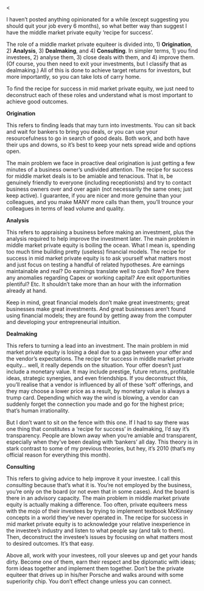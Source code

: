 <<p>I haven&#8217;t posted anything opinionated for a while (except suggesting you should quit your job every 6 months), so what better way than suggest I have the middle market private equity &#8216;recipe for success&#8217;.</p><p>The role of a middle market private equiteer is divided into, 1) <strong>Origination</strong>, 2) <strong>Analysis</strong>, 3) <strong>Dealmaking</strong>, and 4) <strong>Consulting</strong>. In simpler terms, 1) you find investees, 2) analyse them, 3) close deals with them, and 4) improve them. (Of course, you then need to exit your investments, but I classify that as dealmaking.) All of this is done to achieve target returns for investors, but more importantly, so you can take lots of carry home.</p><p>To find the recipe for success in mid market private equity, we just need to deconstruct each of these roles and understand what is most important to achieve good outcomes.</p><p><strong>Origination</strong></p><p><strong></strong>This refers to finding leads that may turn into investments. You can sit back and wait for bankers to bring you deals, or you can use your resourcefulness to go in search of good deals. Both work, and both have their ups and downs, so it&#8217;s best to keep your nets spread wide and options open.</p><p>The main problem we face in proactive deal origination is just getting a few minutes of a business owner&#8217;s undivided attention. The recipe for success for middle market deals is to be amiable and tenacious. That is, be genuinely friendly to everyone (including receptionists) and try to contact business owners over and over again (not necessarily the same ones; just keep active). I guarantee, if you are nicer and more genuine than your colleagues, and you make MANY more calls than them, you&#8217;ll trounce your colleagues in terms of lead volume and quality.</p><p><strong>Analysis</strong></p><p><strong></strong>This refers to appraising a business before making an investment, plus the analysis required to help improve the investment later. The main problem in middle market private equity is boiling the ocean. What I mean is, spending too much time building pretty (useless) financial models. The recipe for success in mid market private equity is to ask yourself what matters most and just focus on testing a handful of related hypotheses. Are earnings maintainable and real? Do earnings translate well to cash flow? Are there any anomalies regarding Capex or working capital? Are exit opportunities plentiful? Etc. It shouldn&#8217;t take more than an hour with the information already at hand.</p><p>Keep in mind, great financial models don&#8217;t make great investments; great businesses make great investments. And great businesses aren&#8217;t found using financial models; they are found by getting away from the computer and developing your entrepreneurial intuition.</p><p><strong>Dealmaking</strong></p><p>This refers to turning a lead into an investment. The main problem in mid market private equity is losing a deal due to a gap between your offer and the vendor&#8217;s expectations. The recipe for success in middle market private equity&#8230; well, it really depends on the situation. Your offer doesn&#8217;t just include a monetary value. It may include prestige, future returns, profitable ideas, strategic synergies, and even friendships. If you deconstruct this, you&#8217;ll realise that a vendor is influenced by all of these &#8216;soft&#8217; offerings, and they may choose a lower price as a result, by monetary value is always a trump card. Depending which way the wind is blowing, a vendor can suddenly forget the connection you made and go for the highest price; that&#8217;s human irrationality.</p><p>But I don&#8217;t want to sit on the fence with this one. If I had to say there was one thing that constitutes a &#8216;recipe for success&#8217; in dealmaking, I&#8217;d say it&#8217;s transparency. People are blown away when you&#8217;re amiable and transparent, especially when they&#8217;ve been dealing with &#8216;bankers&#8217; all day. This theory is in stark contrast to some of my previous theories, but hey, it&#8217;s 2010 (that&#8217;s my official reason for everything this month).</p><p><strong>Consulting</strong></p><p>This refers to giving advice to help improve it your investee. I call this <em>consulting</em> because that&#8217;s what it is. You&#8217;re not employed by the business, you&#8217;re only on the board (or not even that in some cases). And the board is there in an advisory capacity. The main problem in middle market private equity is actually making a difference. Too often, private equiteers mess with the mojo of their investees by trying to implement textbook McKinsey concepts in a world they&#8217;ve never operated in. The recipe for success in mid market private equity is to acknowledge your relative inexperience in the investee&#8217;s industry and listen to what people say (and talk to them). Then, deconstruct the investee&#8217;s issues by focusing on what matters most to desired outcomes. It&#8217;s that easy.</p><p>Above all, work with your investees, roll your sleeves up and get your hands dirty. Become one of them, earn their respect and be diplomatic with ideas; form ideas together and implement them together. Don&#8217;t be the private equiteer that drives up in his/her Porsche and walks around with some superiority chip. You don&#8217;t effect change unless you can connect.</p>
